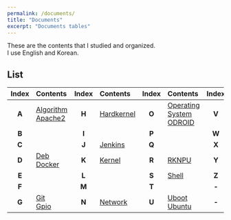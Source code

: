 ```yaml
---
permalink: /documents/
title: "Documents"
excerpt: "Documents tables"
---
```


These are the contents that I studied and organized.<br>
I use English and <span style="{{ site.ko }}">Korean</span>.

## List

| **Index** | Contents | **Index** | Contents | **Index** | Contents | **Index** | Contents |
| :---: | :--- | :---: | :--- | :---: | :--- | :---: | :--- |
| **A** | <a href="{{ site.baseurl }}/documents/algorithm/">Algorithm</a><br><a href="{{ site.baseurl }}/documents/apache2/">Apache2</a> | **H** | <a href="{{ site.baseurl }}/documents/hardkernel/">Hardkernel</a> | **O** | <a href="{{ site.baseurl }}/documents/os/">Operating System</a><br><a href="{{ site.baseurl }}/documents/odroid/">ODROID</a>| **V** | |
| **B** | | **I** | | **P** | | **W** | <a href="{{ site.baseurl }}/documents/wiringpi/">wiringPi</a> |
| **C** | | **J** | <a href="{{ site.baseurl }}/documents/jenkins/">Jenkins</a> | **Q** | | **X** | |
| **D** | <a href="{{ site.baseurl }}/documents/deb/">Deb</a><br><a href="{{ site.baseurl }}/documents/docker/">Docker</a> | **K** | <a href="{{ site.baseurl }}/documents/kernel/">Kernel</a> | **R** | <a href="{{ site.baseurl }}/documents/rknpu/">RKNPU</a> | **Y** | |
| **E** | | **L** | | **S** | <a href="{{ site.baseurl }}/documents/shell/">Shell</a> | **Z** | |
| **F** | | **M** | | **T** | | **-** | |
| **G** | <a href="{{ site.baseurl }}/documents/git/">Git</a><br><a href="{{ site.baseurl }}/documents/gpio/">Gpio</a>| **N** | <a href="{{ site.baseurl }}/documents/network/">Network</a> | **U** | <a href="{{ site.baseurl }}/documents/uboot/">Uboot</a><br><a href="{{ site.baseurl }}/documents/ubuntu/">Ubuntu</a> | **-** | |
